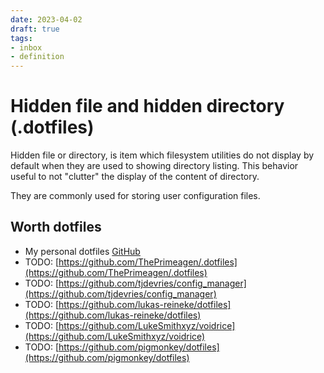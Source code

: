 ```yaml
---
date: 2023-04-02
draft: true
tags:
- inbox
- definition
---
```


# Hidden file and hidden directory (.dotfiles)

Hidden file or directory, is item which filesystem utilities do not display by
default when they are used to showing directory listing. This behavior useful to
not "clutter" the display of the content of directory.

They are commonly used for storing user configuration files.

## Worth dotfiles


- My personal dotfiles [GitHub](https://github.com/inom-Turdikulov/dotfiles)
- TODO: [https://github.com/ThePrimeagen/.dotfiles](https://github.com/ThePrimeagen/.dotfiles)
- TODO: [https://github.com/tjdevries/config_manager](https://github.com/tjdevries/config_manager)
- TODO: [https://github.com/lukas-reineke/dotfiles](https://github.com/lukas-reineke/dotfiles)
- TODO: [https://github.com/LukeSmithxyz/voidrice](https://github.com/LukeSmithxyz/voidrice)
- TODO: [https://github.com/pigmonkey/dotfiles](https://github.com/pigmonkey/dotfiles)